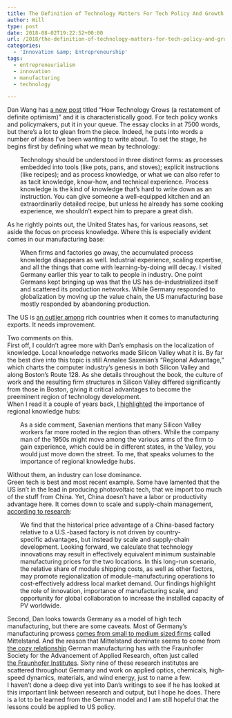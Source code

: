 ```yaml
---
title: The Definition of Technology Matters For Tech Policy And Growth
author: Will
type: post
date: 2018-08-02T19:22:52+00:00
url: /2018/the-definition-of-technology-matters-for-tech-policy-and-growth/
categories:
  - 'Innovation &amp; Entrepreneurship'
tags:
  - entrepreneurialism
  - innovation
  - manufacturing
  - technology

---
```

Dan Wang has [a new post][1] titled &#8220;How Technology Grows (a restatement of definite optimism)&#8221; and it is characteristically good. For tech policy wonks and policymakers, put it in your queue. The essay clocks in at 7500 words, but there&#8217;s a lot to glean from the piece. Indeed, he puts into words a number of ideas I&#8217;ve been wanting to write about. To set the stage, he begins first by defining what we mean by technology:

<p style="padding-left: 30px;">
  Technology should be understood in three distinct forms: as processes embedded into tools (like pots, pans, and stoves); explicit instructions (like recipes); and as process knowledge, or what we can also refer to as tacit knowledge, know-how, and technical experience. Process knowledge is the kind of knowledge that’s hard to write down as an instruction. You can give someone a well-equipped kitchen and an extraordinarily detailed recipe, but unless he already has some cooking experience, we shouldn’t expect him to prepare a great dish.
</p>

As he rightly points out, the United States has, for various reasons, set aside the focus on process knowledge. Where this is especially evident comes in our manufacturing base:

<p style="padding-left: 30px;">
  When firms and factories go away, the accumulated process knowledge disappears as well. Industrial experience, scaling expertise, and all the things that come with learning-by-doing will decay. I visited Germany earlier this year to talk to people in industry. One point Germans kept bringing up was that the US has de-industrialized itself and scattered its production networks. While Germany responded to globalization by moving up the value chain, the US manufacturing base mostly responded by abandoning production.
</p>

The US is [an outlier among][2] rich countries when it comes to manufacturing exports. It needs improvement.<!--more-->

  
Two comments on this.  
First off, I couldn&#8217;t agree more with Dan&#8217;s emphasis on the localization of knowledge. Local knowledge networks made Silicon Valley what it is. By far the best dive into this topic is still Annalee Saxenian’s “Regional Advantage,” which charts the computer industry’s genesis in both Silicon Valley and along Boston’s Route 128. As she details throughout the book, the culture of work and the resulting firm structures in Silicon Valley differed significantly from those in Boston, giving it critical advantages to become the preeminent region of technology development.  
When I read it a couple of years back, [I highlighted][3] the importance of regional knowledge hubs:

<p style="padding-left: 30px;">
  As a side comment, Saxenian mentions that many Silicon Valley workers far more rooted in the region than others. While the company man of the 1950s might move among the various arms of the firm to gain experience, which could be in different states, in the Valley, you would just move down the street. To me, that speaks volumes to the importance of regional knowledge hubs.
</p>

Without them, an industry can lose dominance.  
Green tech is best and most recent example. Some have lamented that the US isn&#8217;t in the lead in producing photovoltaic tech, that we import too much of the stuff from China. Yet, China doesn&#8217;t have a labor or productivity advantage here. It comes down to scale and supply-chain management, [according to research][4]:

<p style="padding-left: 30px;">
  We find that the historical price advantage of a China-based factory relative to a U.S.-based factory is not driven by country-specific advantages, but instead by scale and supply-chain development. Looking forward, we calculate that technology innovations may result in effectively equivalent minimum sustainable manufacturing prices for the two locations. In this long-run scenario, the relative share of module shipping costs, as well as other factors, may promote regionalization of module-manufacturing operations to cost-effectively address local market demand. Our findings highlight the role of innovation, importance of manufacturing scale, and opportunity for global collaboration to increase the installed capacity of PV worldwide.
</p>

Second, Dan looks towards Germany as a model of high tech manufacturing, but there are some caveats. Most of Germany&#8217;s manufacturing prowess [comes from small to medium sized firms][5] called Mittelstand. And the reason that Mittelstand dominate seems to come from [the cozy relationship][6] German manufacturing has with the Fraunhofer Society for the Advancement of Applied Research, often just called [the Fraunhofer Institutes][7]. Sixty nine of these research institutes are scattered throughout Germany and work on applied optics, chemicals, high-speed dynamics, materials, and wind energy, just to name a few.  
I haven&#8217;t done a deep dive yet into Dan&#8217;s writings to see if he has looked at this important link between research and output, but I hope he does. There is a lot to be learned from the German model and I am still hopeful that the lessons could be applied to US policy.

 [1]: https://danwang.co/how-technology-grows/
 [2]: https://www.cfr.org/blog/us-needs-more-manufactured-exports
 [3]: http://www.williamrinehart.com/2014/genesis-career-entrepreneur/
 [4]: http://pubs.rsc.org/en/content/articlepdf/2013/ee/c3ee40701b
 [5]: https://www.npr.org/2018/01/03/572901119/how-germany-wins-at-manufacturing-for-now
 [6]: https://www.asme.org/engineering-topics/articles/manufacturing-processing/how-does-germany-do-it
 [7]: https://en.wikipedia.org/wiki/Fraunhofer_Society